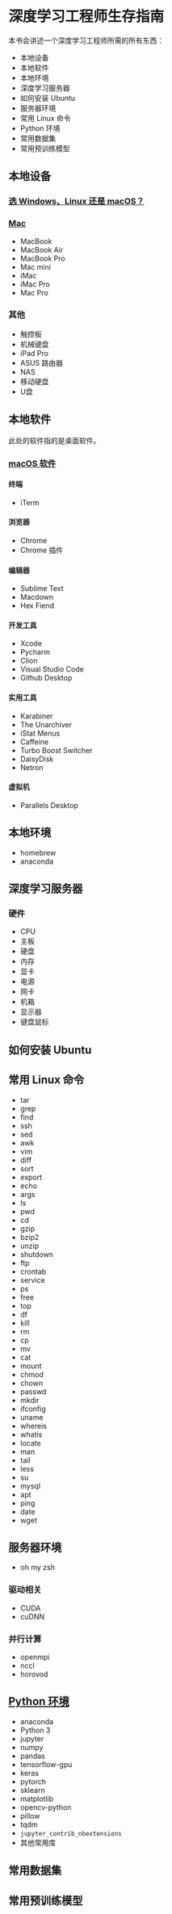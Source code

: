 # 深度学习工程师生存指南

本书会讲述一个深度学习工程师所需的所有东西：

* 本地设备
* 本地软件
* 本地环境
* 深度学习服务器
* 如何安装 Ubuntu
* 服务器环境
* 常用 Linux 命令
* Python 环境
* 常用数据集
* 常用预训练模型

## 本地设备

### [选 Windows、Linux 还是 macOS？](windows-linux-or-macos.md)

### [Mac](mac.md)

* MacBook
* MacBook Air
* MacBook Pro
* Mac mini
* iMac
* iMac Pro
* Mac Pro

### 其他

* 触控板
* 机械键盘
* iPad Pro
* ASUS 路由器
* NAS
* 移动硬盘
* U盘

## 本地软件

此处的软件指的是桌面软件。

### [macOS 软件](macos-software.md)

#### 终端

* iTerm

#### 浏览器

* Chrome
* Chrome 插件

#### 编辑器

* Sublime Text
* Macdown
* Hex Fiend

#### 开发工具

* Xcode
* Pycharm
* Clion
* Visual Studio Code
* Github Desktop

#### 实用工具

* Karabiner
* The Unarchiver
* iStat Menus
* Caffeine
* Turbo Boost Switcher
* DaisyDisk
* Netron

#### 虚拟机

* Parallels Desktop

## 本地环境

* homebrew
* anaconda

## 深度学习服务器

### 硬件

* CPU
* 主板
* 硬盘
* 内存
* 显卡
* 电源
* 网卡
* 机箱
* 显示器
* 键盘鼠标

## 如何安装 Ubuntu

## 常用 Linux 命令

* tar
* grep
* find
* ssh
* sed
* awk
* vim
* diff
* sort
* export
* echo
* args
* ls
* pwd
* cd
* gzip
* bzip2
* unzip
* shutdown
* ftp
* crontab
* service
* ps
* free
* top
* df
* kill
* rm
* cp
* mv
* cat
* mount
* chmod
* chown
* passwd
* mkdir
* ifconfig
* uname
* whereis
* whatis
* locate
* man
* tail
* less
* su
* mysql
* apt
* ping
* date
* wget

## 服务器环境

* oh my zsh

### 驱动相关

* CUDA
* cuDNN

### 并行计算

* openmpi
* nccl
* horovod

## [Python 环境](python-environment.md)

* anaconda
* Python 3
* jupyter
* numpy
* pandas
* tensorflow-gpu
* keras
* pytorch
* sklearn
* matplotlib
* opencv-python
* pillow
* tqdm
* `jupyter_contrib_nbextensions`
* 其他常用库

## 常用数据集

## 常用预训练模型

